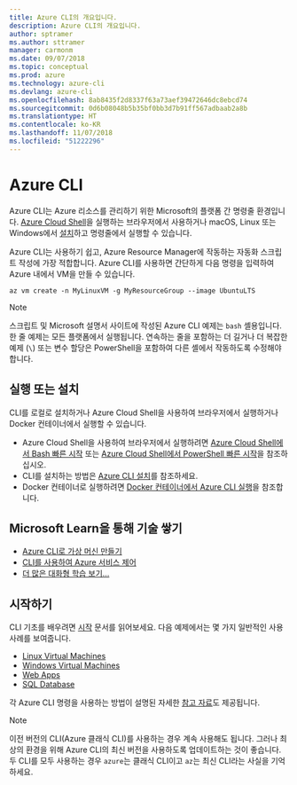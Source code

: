```yaml
---
title: Azure CLI의 개요입니다.
description: Azure CLI의 개요입니다.
author: sptramer
ms.author: sttramer
manager: carmonm
ms.date: 09/07/2018
ms.topic: conceptual
ms.prod: azure
ms.technology: azure-cli
ms.devlang: azure-cli
ms.openlocfilehash: 8ab8435f2d8337f63a73aef39472646dc8ebcd74
ms.sourcegitcommit: 0d6b08048b5b35bf0bb3d7b91ff567adbaab2a8b
ms.translationtype: HT
ms.contentlocale: ko-KR
ms.lasthandoff: 11/07/2018
ms.locfileid: "51222296"
---
```

# <a name="azure-cli"></a>Azure CLI

Azure CLI는 Azure 리소스를 관리하기 위한 Microsoft의 플랫폼 간 명령줄 환경입니다.
[Azure Cloud Shell](/azure/cloud-shell/overview)을 실행하는 브라우저에서 사용하거나 macOS, Linux 또는 Windows에서 [설치](install-azure-cli.md)하고 명령줄에서 실행할 수 있습니다.

Azure CLI는 사용하기 쉽고, Azure Resource Manager에 작동하는 자동화 스크립트 작성에 가장 적합합니다. Azure CLI를 사용하면 간단하게 다음 명령을 입력하여 Azure 내에서 VM을 만들 수 있습니다.

```azurecli-interactive
az vm create -n MyLinuxVM -g MyResourceGroup --image UbuntuLTS
```

> [!NOTE]
>
> 스크립트 및 Microsoft 설명서 사이트에 작성된 Azure CLI 예제는 `bash` 셸용입니다. 한 줄 예제는 모든 플랫폼에서 실행됩니다. 연속하는 줄을 포함하는 더 길거나 더 복잡한 예제 (`\`) 또는 변수 할당은 PowerShell을 포함하여 다른 셸에서 작동하도록 수정해야 합니다.

## <a name="run-or-install"></a>실행 또는 설치

CLI를 로컬로 설치하거나 Azure Cloud Shell을 사용하여 브라우저에서 실행하거나 Docker 컨테이너에서 실행할 수 있습니다.

* Azure Cloud Shell을 사용하여 브라우저에서 실행하려면 [Azure Cloud Shell에서 Bash 빠른 시작](/azure/cloud-shell/quickstart) 또는 [Azure Cloud Shell에서 PowerShell 빠른 시작](/azure/cloud-shell/quickstart-powershell)을 참조하십시오.
* CLI를 설치하는 방법은 [Azure CLI 설치](install-azure-cli.md)를 참조하세요.
* Docker 컨테이너로 실행하려면 [Docker 컨테이너에서 Azure CLI 실행](run-azure-cli-docker.md)을 참조합니다.

## <a name="build-your-skills-with-microsoft-learn"></a>Microsoft Learn을 통해 기술 쌓기

- [Azure CLI로 가상 머신 만들기](/learn/modules/manage-virtual-machines-with-azure-cli/)
- [CLI를 사용하여 Azure 서비스 제어](/learn/modules/control-azure-services-with-cli/)
- [더 많은 대화형 학습 보기...](/learn/browse/?products=azure-clis)

## <a name="get-started"></a>시작하기

CLI 기초를 배우려면 [시작](get-started-with-azure-cli.md) 문서를 읽어보세요. 다음 예제에서는 몇 가지 일반적인 사용 사례를 보여줍니다.

- [Linux Virtual Machines](/azure/virtual-machines/virtual-machines-linux-cli-samples?toc=%2fcli%2fazure%2ftoc.json&bc=%2fcli%2fazure%2fbreadcrumb%2ftoc.json)
- [Windows Virtual Machines](/azure/virtual-machines/virtual-machines-windows-cli-samples?toc=%2fcli%2fazure%2ftoc.json&bc=%2fcli%2fazure%2fbreadcrumb%2ftoc.json)
- [Web Apps](/azure/app-service-web/app-service-cli-samples?toc=%2fcli%2fazure%2ftoc.json&bc=%2fcli%2fazure%2fbreadcrumb%2ftoc.json)
- [SQL Database](/azure/sql-database/sql-database-cli-samples?toc=%2fcli%2fazure%2ftoc.json&bc=%2fcli%2fazure%2fbreadcrumb%2ftoc.json)

각 Azure CLI 명령을 사용하는 방법이 설명된 자세한 [참고 자료](/cli/azure/reference-index)도 제공됩니다.

> [!NOTE]
> 이전 버전의 CLI(Azure 클래식 CLI)를 사용하는 경우 계속 사용해도 됩니다.
> 그러나 최상의 환경을 위해 Azure CLI의 최신 버전을 사용하도록 업데이트하는 것이 좋습니다.
> 두 CLI를 모두 사용하는 경우 `azure`는 클래식 CLI이고 `az`는 최신 CLI라는 사실을 기억하세요.
